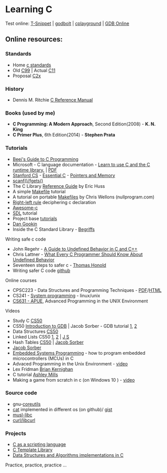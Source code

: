 # Learning C

Test online: [T-Snippet](https://taas.trust-in-soft.com/tsnippet/#) | [godbolt](https://godbolt.org/) | [cplayground](https://cplayground.com/) | [GDB Online](https://www.onlinegdb.com/)

## Online resources:

### Standards


* Home [c standards](http://open-std.org/jtc1/sc22/wg14/)
* Old [C99](http://www.open-std.org/jtc1/sc22/wg14/www/docs/n1256.pdf) | Actual [C11](http://open-std.org/jtc1/sc22/wg14/www/docs/n1570.pdf)
* Proposal [C2x](http://www.open-std.org/jtc1/sc22/wg14/www/docs/n2573.pdf)

### History

* Dennis M. Ritchie [C Reference Manual](https://www.bell-labs.com/usr/dmr/www/cman.pdf)

### Books (used by me)

* **C Programming: A Modern Approach**, Second Edition(2008) - **K. N. King**
* **C Primer Plus**, 6th Edition(2014) - **Stephen Prata**

### Tutorials

* [Beej's Guide to C Programming](http://beej.us/guide/bgc/)
* Microsoft - C language documentation - [Learn to use C and the C runtime library.](https://docs.microsoft.com/en-us/cpp/c-language/?view=msvc-160) | [PDF](https://opdhsblobprod01.blob.core.windows.net/contents/8ee155eb21834b65814ae67f4da97bf3/68a3d2d379e13b9fa361e45ecb74a66c?sv=2018-03-28&sr=b&si=ReadPolicy&sig=IlOQKf0W7xneaQDt0YjUK%2BBfvmfM6zL0mUWRy%2FJbzEs%3D&st=2021-01-30T10%3A02%3A50Z&se=2021-01-31T10%3A12%3A50Z)
* [Stanford CS](http://cslibrary.stanford.edu/) - [Essential C](http://cslibrary.stanford.edu/101/EssentialC.pdf) - [Pointers and Memory](http://cslibrary.stanford.edu/102/PointersAndMemory.pdf)
* [scanf()/fgets()](http://sekrit.de/webdocs/c/beginners-guide-away-from-scanf.html)
* The C Library [Reference Guide](http://www.fortran-2000.com/ArnaudRecipes/Cstd/) by Eric Huss
* A simple [Makefile](https://cs.colby.edu/maxwell/courses/tutorials/maketutor/) tutorial
* A tutorial on portable [Makefiles](https://nullprogram.com/blog/2017/08/20/) by Chris Wellons (nullprogram.com)
* [Right-left rule](http://cseweb.ucsd.edu/~ricko/rt_lt.rule.html) deciphering c declaration
* [Awesome-c](https://github.com/kozross/awesome-c)
* [SDL](https://www.parallelrealities.co.uk/) tutorial
* Project base [tutorials](https://github.com/rby90/project-based-tutorials-in-c)
* [Dan Gookin](https://c-for-dummies.com/)
* Inside the C Standard Library - [Begriffs](https://begriffs.com/posts/2019-01-19-inside-c-standard-lib.html)

Writing safe c code

* John Regehr - [A Guide to Undefined Behavior in C and C++](https://blog.regehr.org/archives/213)
* Chris Lattner - [What Every C Programmer Should Know About Undefined Behavior](https://blog.llvm.org/2011/05/what-every-c-programmer-should-know.html)
* Seventeen steps to safer c - [Thomas Honold](https://www.embedded.com/seventeen-steps-to-safer-c-code/)
* Writing safer C code [github](https://github.com/Cyan4973/Writing_Safer_C_code)

Online courses

* CPSC223 - Data Structures and Programming Techniques - [PDF](http://www.cs.yale.edu/homes/aspnes/classes/223/notes.pdf)/[HTML](http://www.cs.yale.edu/homes/aspnes/classes/223/notes.html)
* CS241 - [System programming](http://cs241.cs.illinois.edu/coursebook/index.html) - linux/unix
* [CS631 - APUE](https://stevens.netmeister.org/631/), Advanced Programming in the UNIX Environment

Videos

* Study C [CS50](https://study.cs50.net/)
* CS50 [Introduction to GDB](https://www.youtube.com/watch?v=sCtY--xRUyI) | Jacob Sorber - GDB tutorial [1](https://www.youtube.com/watch?v=mfmXcbiRs0E), [2](https://www.youtube.com/watch?v=mm0b_H0KIRw)
* Data Structures [CS50](https://www.youtube.com/watch?v=3uGchQbk7g8)
* Linked Lists CS50 [1](https://www.youtube.com/watch?v=zQI3FyWm144), [2](https://www.youtube.com/watch?v=FHMPswJDCvU) | [J S](https://www.youtube.com/watch?v=VOpjAHCee7c)
* Hash Tables [CS50](https://www.youtube.com/watch?v=nvzVHwrrub0) | [Jacob Sorber](https://www.youtube.com/watch?v=2Ti5yvumFTU)
* [Jacob Sorber](https://www.youtube.com/user/jms36086)
* [Embedded Systems Programming](https://www.youtube.com/watch?v=3V9eqvkMzHA&list=PLPW8O6W-1chwyTzI3BHwBLbGQoPFxPAPM) - how to program embedded microcontrollers (MCUs) in C
* Advaced Programming in the Unix Environment - [video](https://www.youtube.com/channel/UC7-CyoYfsrVI-dsuHRQx0IQ)
* Lex Fridman [Brian Kernighan](https://www.youtube.com/watch?v=O9upVbGSBFo)
* C tutorial [Ashley Mills](https://www.youtube.com/watch?v=UILNmv2kFMc&list=PLCNJWVn9MJuPtPyljb-hewNfwEGES2oIW)
* Making a game from scratch in c (on Windows 10 ) - [video](https://www.youtube.com/watch?v=3zFFrBSdBvA)

### Source code


* gnu-[coreutils](https://github.com/coreutils/coreutils/tree/master/src)
* [cat](https://github.com/pete/cats) implemented in different os (on github)/ [gist](https://gist.github.com/pete/665971)
* [musl-libc](https://git.musl-libc.org/cgit/musl/tree/src)
* [curl/libcurl](https://github.com/curl/curl)

### Projects

* [C as a scripting language](https://gitlab.com/jlinhoff/instantc)
* [C Template Library](https://github.com/glouw/ctl)
* [Data Structures and Algorithms implementations in C](https://github.com/f0lg0/c-ds-algos)

Practice, practice, practice ...

